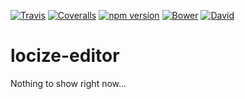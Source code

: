 [![Travis](https://img.shields.io/travis/locize/locize-editor/master.svg?style=flat-square)](https://travis-ci.org/locize/locize-editor)
[![Coveralls](https://img.shields.io/coveralls/locize/locize-editor/master.svg?style=flat-square)](https://coveralls.io/github/locize/locize-editor)
[![npm version](https://img.shields.io/npm/v/locize-editor.svg?style=flat-square)](https://www.npmjs.com/package/locize-editor)
[![Bower](https://img.shields.io/bower/v/locize-editor.svg)]()
[![David](https://img.shields.io/david/locize/locize-editor.svg?style=flat-square)](https://david-dm.org/locize/locize-editor)

# locize-editor

Nothing to show right now...
